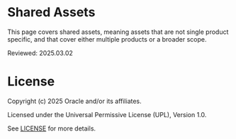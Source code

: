 # Shared Assets

This page covers shared assets, meaning assets that are not single product specific, and that cover either multiple products or a broader scope.

Reviewed: 2025.03.02


# License

Copyright (c) 2025 Oracle and/or its affiliates.

Licensed under the Universal Permissive License (UPL), Version 1.0.

See [LICENSE](https://github.com/oracle-devrel/technology-engineering/blob/main/LICENSE) for more details.
